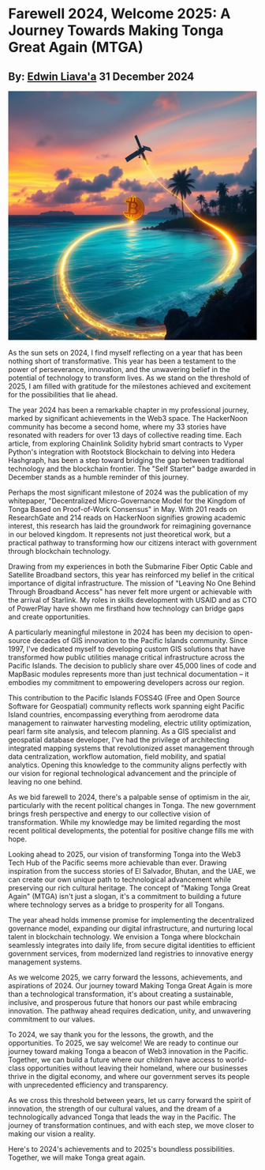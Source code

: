 # Farewell 2024, Welcome 2025: A Journey Towards Making Tonga Great Again (MTGA)
## By: [Edwin Liava'a](https://github.com/EdwinLiavaa) 31 December 2024

<p align="center">
 <img width="800" src="https://github.com/EdwinLiavaa/liavaa.space/blob/main/blog/20241231/pic.png">
</p>

As the sun sets on 2024, I find myself reflecting on a year that has been nothing short of transformative. This year has been a testament to the power of perseverance, innovation, and the unwavering belief in the potential of technology to transform lives. As we stand on the threshold of 2025, I am filled with gratitude for the milestones achieved and excitement for the possibilities that lie ahead.

The year 2024 has been a remarkable chapter in my professional journey, marked by significant achievements in the Web3 space. The HackerNoon community has become a second home, where my 33 stories have resonated with readers for over 13 days of collective reading time. Each article, from exploring Chainlink Solidity hybrid smart contracts to Vyper Python's integration with Rootstock Blockchain to delving into Hedera Hashgraph, has been a step toward bridging the gap between traditional technology and the blockchain frontier. The "Self Starter" badge awarded in December stands as a humble reminder of this journey.

Perhaps the most significant milestone of 2024 was the publication of my whitepaper, "Decentralized Micro-Governance Model for the Kingdom of Tonga Based on Proof-of-Work Consensus" in May. With 201 reads on ResearchGate and 214 reads on HackerNoon signifies growing academic interest, this research has laid the groundwork for reimagining governance in our beloved kingdom. It represents not just theoretical work, but a practical pathway to transforming how our citizens interact with government through blockchain technology.

Drawing from my experiences in both the Submarine Fiber Optic Cable and Satellite Broadband sectors, this year has reinforced my belief in the critical importance of digital infrastructure. The mission of "Leaving No One Behind Through Broadband Access" has never felt more urgent or achievable with the arrival of Starlink. My roles in skills development with USAID and as CTO of PowerPlay have shown me firsthand how technology can bridge gaps and create opportunities.

A particularly meaningful milestone in 2024 has been my decision to open-source decades of GIS innovation to the Pacific Islands community. Since 1997, I've dedicated myself to developing custom GIS solutions that have transformed how public utilities manage critical infrastructure across the Pacific Islands. The decision to publicly share over 45,000 lines of code and MapBasic modules represents more than just technical documentation – it embodies my commitment to empowering developers across our region.

This contribution to the Pacific Islands FOSS4G (Free and Open Source Software for Geospatial) community reflects work spanning eight Pacific Island countries, encompassing everything from aerodrome data management to rainwater harvesting modeling, electric utility optimization, pearl farm site analysis, and telecom planning. As a GIS specialist and geospatial database developer, I've had the privilege of architecting integrated mapping systems that revolutionized asset management through data centralization, workflow automation, field mobility, and spatial analytics. Opening this knowledge to the community aligns perfectly with our vision for regional technological advancement and the principle of leaving no one behind.

As we bid farewell to 2024, there's a palpable sense of optimism in the air, particularly with the recent political changes in Tonga. The new government brings fresh perspective and energy to our collective vision of transformation. While my knowledge may be limited regarding the most recent political developments, the potential for positive change fills me with hope.

Looking ahead to 2025, our vision of transforming Tonga into the Web3 Tech Hub of the Pacific seems more achievable than ever. Drawing inspiration from the success stories of El Salvador, Bhutan, and the UAE, we can create our own unique path to technological advancement while preserving our rich cultural heritage. The concept of "Making Tonga Great Again" (MTGA) isn't just a slogan, it's a commitment to building a future where technology serves as a bridge to prosperity for all Tongans.

The year ahead holds immense promise for implementing the decentralized governance model, expanding our digital infrastructure, and nurturing local talent in blockchain technology. We envision a Tonga where blockchain seamlessly integrates into daily life, from secure digital identities to efficient government services, from modernized land registries to innovative energy management systems.

As we welcome 2025, we carry forward the lessons, achievements, and aspirations of 2024. Our journey toward Making Tonga Great Again is more than a technological transformation, it's about creating a sustainable, inclusive, and prosperous future that honors our past while embracing innovation. The pathway ahead requires dedication, unity, and unwavering commitment to our values.

To 2024, we say thank you for the lessons, the growth, and the opportunities. To 2025, we say welcome! We are ready to continue our journey toward making Tonga a beacon of Web3 innovation in the Pacific. Together, we can build a future where our children have access to world-class opportunities without leaving their homeland, where our businesses thrive in the digital economy, and where our government serves its people with unprecedented efficiency and transparency.

As we cross this threshold between years, let us carry forward the spirit of innovation, the strength of our cultural values, and the dream of a technologically advanced Tonga that leads the way in the Pacific. The journey of transformation continues, and with each step, we move closer to making our vision a reality.

Here's to 2024's achievements and to 2025's boundless possibilities. Together, we will make Tonga great again.